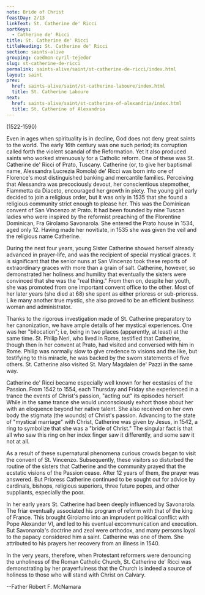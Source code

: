 ```yaml
---
note: Bride of Christ
feastDay: 2/13
linkText: St. Catherine de' Ricci
sortKeys:
  - Catherine de' Ricci
title: St. Catherine de' Ricci
titleHeading: St. Catherine de' Ricci
section: saints-alive
grouping: caedmon-cyril-tejedor
slug: st-catherine-de-ricci
permalink: saints-alive/saint/st-catherine-de-ricci/index.html
layout: saint
prev:
  href: saints-alive/saint/st-catherine-laboure/index.html
  title: St. Catherine Laboure
next:
  href: saints-alive/saint/st-catherine-of-alexandria/index.html
  title: St. Catherine of Alexandria
---
```

(1522-1590)

Even in ages when spirituality is in decline, God does not deny great saints to the world. The early 16th century was one such period; its corruption called forth the violent scandal of the Reformation. Yet it also produced saints who worked strenuously for a Catholic reform. One of these was St. Catherine de' Ricci of Prato, Tuscany. Catherine (or, to give her baptismal name, Alessandra Lucrezia Romola) de' Ricci was born into one of Florence's most distinguished banking and mercantile families. Perceiving that Alessandra was precociously devout, her conscientious stepmother, Fiammetta da Diaceto, encouraged her growth in piety. The young girl early decided to join a religious order, but it was only in 1535 that she found a religious community strict enough to please her. This was the Dominican convent of San Vincenzo at Prato. It had been founded by nine Tuscan ladies who were inspired by the reformist preaching of the Florentine Dominican, Fra Girolamo Savonarola. She entered the Prato house in 1534, aged only 12. Having made her novitiate, in 1535 she was given the veil and the religious name Catherine.

During the next four years, young Sister Catherine showed herself already advanced in prayer-life, and was the recipient of special mystical graces. It is significant that the senior nuns at San Vincenzo took these reports of extraordinary graces with more than a grain of salt. Catherine, however, so demonstrated her holiness and humility that eventually the sisters were convinced that she was the "real thing." From then on, despite her youth, she was promoted from one important convent office to the other. Most of her later years (she died at 68) she spent as either prioress or sub-prioress. Like many another true mystic, she also proved to be an efficient business woman and administrator.

Thanks to the rigorous investigation made of St. Catherine preparatory to her canonization, we have ample details of her mystical experiences. One was her "bilocation"; i.e, being in two places (apparently, at least) at the same time. St. Philip Neri, who lived in Rome, testified that Catherine, though then in her convent at Prato, had visited and conversed with him in Rome. Philip was normally slow to give credence to visions and the like, but testifying to this miracle, he was backed by the sworn statements of five others. St. Catherine also visited St. Mary Magdalen de' Pazzi in the same way.

Catherine de' Ricci became especially well known for her ecstasies of the Passion. From 1542 to 1554, each Thursday and Friday she experienced in a trance the events of Christ's passion, "acting out" its episodes herself. While in the same trance she would unconsciously exhort those about her with an eloquence beyond her native talent. She also received on her own body the stigmata (the wounds) of Christ's passion. Advancing to the state of "mystical marriage" with Christ, Catherine was given by Jesus, in 1542, a ring to symbolize that she was a "bride of Christ." The singular fact is that all who saw this ring on her index finger saw it differently, and some saw it not at all.

As a result of these supernatural phenomena curious crowds began to visit the convent of St. Vincenzo. Subsequently, these visitors so disturbed the routine of the sisters that Catherine and the community prayed that the ecstatic visions of the Passion cease. After 12 years of them, the prayer was answered. But Prioress Catherine continued to be sought out for advice by cardinals, bishops, religious superiors, three future popes, and other suppliants, especially the poor.

In her early years St. Catherine had been deeply influenced by Savonarola. The friar eventually associated his program of reform with that of the king of France. This brought Girolamo into an imprudent political conflict with Pope Alexander VI, and led to his eventual excommunication and execution. But Savonarola's doctrine and zeal were orthodox, and many persons loyal to the papacy considered him a saint. Catherine was one of them. She attributed to his prayers her recovery from an illness in 1540.

In the very years, therefore, when Protestant reformers were denouncing the unholiness of the Roman Catholic Church, St. Catherine de' Ricci was demonstrating by her prayerfulness that the Church is indeed a source of holiness to those who will stand with Christ on Calvary.

\--Father Robert F. McNamara